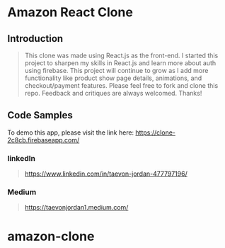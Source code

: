 # Amazon React Clone

## Introduction

> This clone was made using React.js as the front-end. I started this project to sharpen my skills in React.js and learn more about auth using firebase. This project will continue to grow as I add more functionality like product show page details, animations, and checkout/payment features. Please feel free to fork and clone this repo. Feedback and critiques are always welcomed. Thanks!

## Code Samples

To demo this app, please visit the link here: https://clone-2c8cb.firebaseapp.com/

### linkedIn
> https://www.linkedin.com/in/taevon-jordan-477797196/

### Medium
> https://taevonjordan1.medium.com/

# amazon-clone
